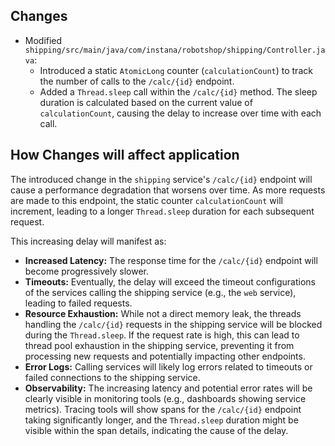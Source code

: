 ## Changes

- Modified `shipping/src/main/java/com/instana/robotshop/shipping/Controller.java`:
    - Introduced a static `AtomicLong` counter (`calculationCount`) to track the number of calls to the `/calc/{id}` endpoint.
    - Added a `Thread.sleep` call within the `/calc/{id}` method. The sleep duration is calculated based on the current value of `calculationCount`, causing the delay to increase over time with each call.

## How Changes will affect application

The introduced change in the `shipping` service's `/calc/{id}` endpoint will cause a performance degradation that worsens over time. As more requests are made to this endpoint, the static counter `calculationCount` will increment, leading to a longer `Thread.sleep` duration for each subsequent request.

This increasing delay will manifest as:

-   **Increased Latency:** The response time for the `/calc/{id}` endpoint will become progressively slower.
-   **Timeouts:** Eventually, the delay will exceed the timeout configurations of the services calling the shipping service (e.g., the `web` service), leading to failed requests.
-   **Resource Exhaustion:** While not a direct memory leak, the threads handling the `/calc/{id}` requests in the shipping service will be blocked during the `Thread.sleep`. If the request rate is high, this can lead to thread pool exhaustion in the shipping service, preventing it from processing new requests and potentially impacting other endpoints.
-   **Error Logs:** Calling services will likely log errors related to timeouts or failed connections to the shipping service.
-   **Observability:** The increasing latency and potential error rates will be clearly visible in monitoring tools (e.g., dashboards showing service metrics). Tracing tools will show spans for the `/calc/{id}` endpoint taking significantly longer, and the `Thread.sleep` duration might be visible within the span details, indicating the cause of the delay.